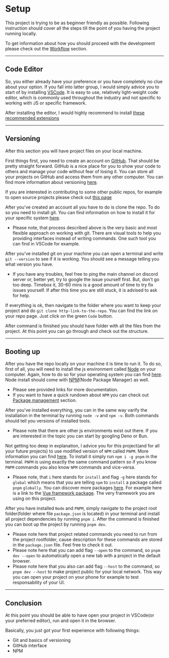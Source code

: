 # Setup

This project is trying to be as beginner friendly as possible. Following instruction should cover all the steps till the point of you having the project running locally.

To get information about how you should proceed with the development please check out the [Workflow](./workflow.md) section.

---

## Code Editor

So, you either already have your preference or you have completely no clue about your option. If you fall into latter group, I would simply advice you to start of by installing [VSCode](https://code.visualstudio.com/docs/setup/windows). It is easy to use, relatively light-weight code editor, which is commonly used throughout the industry and not specific to working with JS or specific framework.

After installing the editor, I would highly recommend to install [these recommended extensions](./setup/recommended-extensions.md)

---

## Versioning

After this section you will have project files on your local machine.

First things first, you need to create an account on [GitHub](http://github.com). That should be pretty straight forward. GitHub is a nice place for you to show your code to others and manage your code without fear of losing it. You can store all your projects on GitHub and access them from any other computer. You can find more information about versioning [here](./setup/versioning.md).

If you are interested in contributing to some other public repos, for example to open source projects please check out [this page](./setup/public-repo.md)

After you've created an account all you have to do is clone the repo. To do so you need to install git. You can find information on how to install it for your specific system [here](https://git-scm.com/).

- Please note, that process described above is the very basic and most flexible approach on working with git. There are visual tools to help you providing interfaces instead of writing commands. One such tool you can find in VSCode for example.

After you've installed git on your machine you can open a terminal and write `git --version` to see if it is working. You should see a message telling you what version you have.

- If you have any troubles, feel free to ping the main channel on discord server or, better yet, try to google the issue yourself first. But, don't go too deep. Timebox it, 30-60 mins is a good amount of time to try fix issues yourself. If after this time you are still stuck, it is advised to ask for help.

If everything is ok, then navigate to the folder where you want to keep your project and do `git clone http-link-to-the-repo`. You can find the link on your repo page. Just click on the green `Code` button.

After command is finished you should have folder with all the files from the project. At this point you can go through and check out the structure.

---

## Booting up

After you have the repo locally on your machine it is time to run it. To do so, first of all, you will need to install the js environment called [Node](https://nodejs.org/en/about/) on your computer. Again, how to do so for your operating system you can find [here](https://nodejs.org/en/download/). Node install should come with [NPM](https://docs.npmjs.com/about-npm)(Node Package Manager) as well.

- Please see provided links for more documentation.
- If you want to have a quick rundown about `NPM` you can check out [Package management](./setup/package-management.md) section.

After you've installed everything, you can in the same way varify the installation in the terminal by running `node -v` and `npm -v`. Both commands should tell you versions of installed tools.

- Please note that there are other js environments exist out there. If you are interested in the topic you can start by googling Deno or Bun.

Not getting too deep in explanation, I advice you for this project(and for all your future projects) to use modified version of `NPM` called `PNPM`. More information you can find [here](https://pnpm.io/motivation). To install it simply run `npm i -g pnpm` in the terminal. `PNPM` is using exactly the same command pattern so if you know `PNPM` commands you also know `NPM` commands and vice-versa.

- Please note, that `i` here stands for `install` and flag `-g` here stands for `global` which means that you are telling `npm` to `install` a package called `pnpm` `globally`. You can discover more packages [here](https://www.npmjs.com/). For example here is a link to the [Vue framework package](https://www.npmjs.com/package/vue). The very framework you are using on this project.

After you have installed `Node` and `PNPM`, simply navigate to the project root folder(folder where file `package.json` is located) in your terminal and install all project dependencies by running `pnpm i`. After the command is finished you can boot up the project by running `pnpm dev`.

- Please note here that project related commands you need to run from the project rootfolder, cause description for these commands are stored in the `package.json` file. Feel free to check it out.
- Please note here that you can add flag `--open` to the command, so `pnpm dev --open` to automatically open a new tab with a project in the default browser.
- Please note here that you also can add flag `--host` to the command, so `pnpm dev --host` to make project public for your local network. This way you can open your project on your phone for example to test responsability of your UI.

---

## Conclusion

At this point you should be able to have open your project in VSCode(or your preferred editor), run and open it in the browser.

Basically, you just got your first experience with following things:

- Git and basics of versioning
- GitHub interface
- NPM
